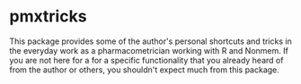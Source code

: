 # pmxtricks
This package provides some of the author's personal shortcuts and
tricks in the everyday work as a pharmacometrician working with R and
Nonmem. If you are not here for a for a specific functionality that
you already heard of from the author or others, you shouldn't expect
much from this package. 


